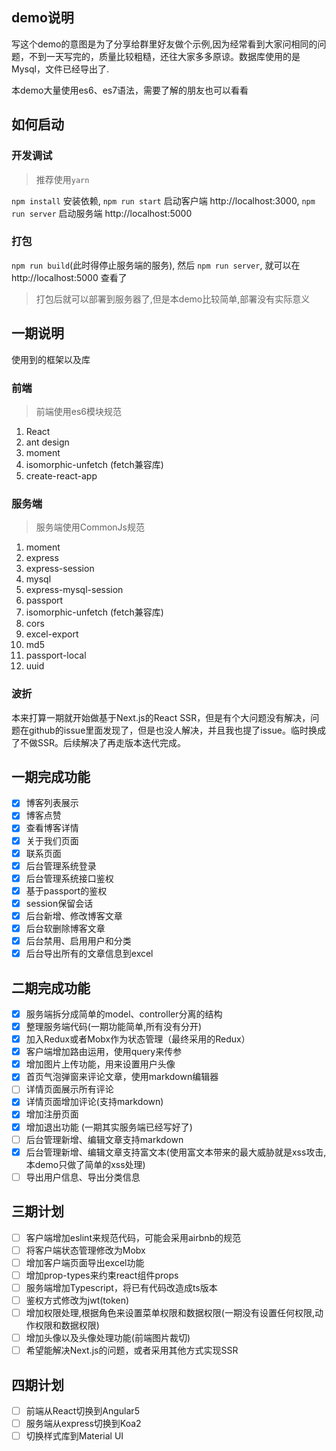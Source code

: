 ## demo说明

写这个demo的意图是为了分享给群里好友做个示例,因为经常看到大家问相同的问题，不到一天写完的，质量比较粗糙，还往大家多多原谅。数据库使用的是Mysql，文件已经导出了.

本demo大量使用es6、es7语法，需要了解的朋友也可以看看

## 如何启动
### 开发调试
> 推荐使用`yarn`

`npm install` 安装依赖, `npm run start` 启动客户端 http://localhost:3000, `npm run server` 启动服务端 http://localhost:5000

### 打包
`npm run build`(此时得停止服务端的服务), 然后 `npm run server`, 就可以在http://localhost:5000 查看了

> 打包后就可以部署到服务器了,但是本demo比较简单,部署没有实际意义

## 一期说明
使用到的框架以及库

### 前端
> 前端使用es6模块规范
1. React
2. ant design
3. moment
4. isomorphic-unfetch (fetch兼容库)
5. create-react-app

### 服务端
> 服务端使用CommonJs规范
1. moment
2. express
3. express-session
4. mysql
5. express-mysql-session
6. passport
7. isomorphic-unfetch (fetch兼容库)
9. cors
10. excel-export
11. md5
11. passport-local
12. uuid

### 波折
本来打算一期就开始做基于Next.js的React SSR，但是有个大问题没有解决，问题在github的issue里面发现了，但是也没人解决，并且我也提了issue。临时换成了不做SSR。后续解决了再走版本迭代完成。

## 一期完成功能
- [x] 博客列表展示
- [x] 博客点赞
- [x] 查看博客详情
- [x] 关于我们页面
- [x] 联系页面
- [x] 后台管理系统登录
- [x] 后台管理系统接口鉴权
- [x] 基于passport的鉴权
- [x] session保留会话
- [x] 后台新增、修改博客文章
- [x] 后台软删除博客文章
- [x] 后台禁用、启用用户和分类
- [x] 后台导出所有的文章信息到excel

## 二期完成功能
- [x] 服务端拆分成简单的model、controller分离的结构
- [x] 整理服务端代码(一期功能简单,所有没有分开)
- [x] 加入Redux或者Mobx作为状态管理（最终采用的Redux）
- [x] 客户端增加路由运用，使用query来传参
- [x] 增加图片上传功能，用来设置用户头像
- [x] 首页气泡弹窗来评论文章，使用markdown编辑器
- [ ] 详情页面展示所有评论
- [x] 详情页面增加评论(支持markdown)
- [x] 增加注册页面
- [x] 增加退出功能 (一期其实服务端已经写好了)
- [ ] 后台管理新增、编辑文章支持markdown
- [x] 后台管理新增、编辑文章支持富文本(使用富文本带来的最大威胁就是xss攻击,本demo只做了简单的xss处理)
- [ ] 导出用户信息、导出分类信息

## 三期计划
- [ ] 客户端增加eslint来规范代码，可能会采用airbnb的规范
- [ ] 将客户端状态管理修改为Mobx
- [ ] 增加客户端页面导出excel功能
- [ ] 增加prop-types来约束react组件props
- [ ] 服务端增加Typescript，将已有代码改造成ts版本
- [ ] 鉴权方式修改为jwt(token)
- [ ] 增加权限处理,根据角色来设置菜单权限和数据权限(一期没有设置任何权限,动作权限和数据权限)
- [ ] 增加头像以及头像处理功能(前端图片裁切)
- [ ] 希望能解决Next.js的问题，或者采用其他方式实现SSR

## 四期计划
- [ ] 前端从React切换到Angular5
- [ ] 服务端从express切换到Koa2
- [ ] 切换样式库到Material UI
